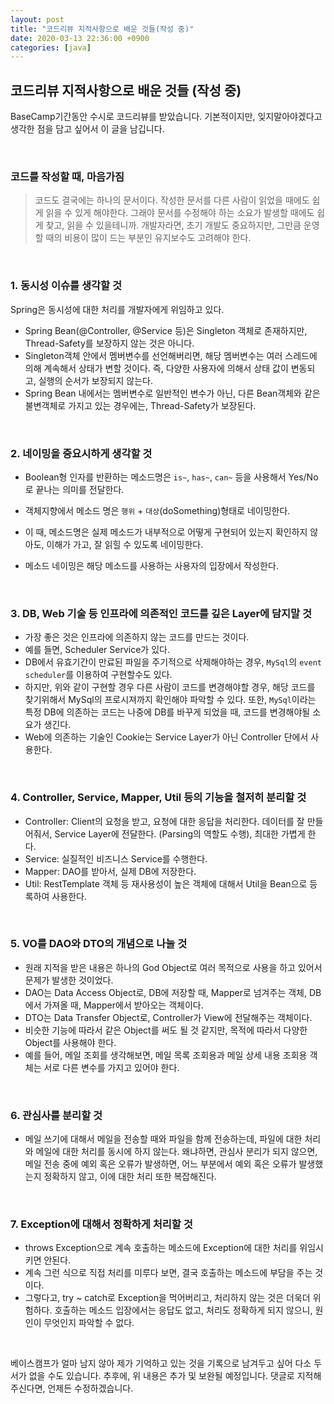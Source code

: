 ```yaml
---
layout: post
title: "코드리뷰 지적사항으로 배운 것들(작성 중)"
date: 2020-03-13 22:36:00 +0900
categories: [java]
---
```


## 코드리뷰 지적사항으로 배운 것들 (작성 중)

BaseCamp기간동안 수시로 코드리뷰를 받았습니다.
기본적이지만, 잊지말아야겠다고 생각한 점을 담고 싶어서 이 글을 남깁니다.

<br>

### 코드를 작성할 때, 마음가짐

> 코드도 결국에는 하나의 문서이다. 작성한 문서를 다른 사람이 읽었을 때에도 쉽게 읽을 수 있게 해야한다.
> 그래야 문서를 수정해야 하는 소요가 발생할 때에도 쉽게 찾고, 읽을 수 있을테니까.
> 개발자라면, 초기 개발도 중요하지만, 그만큼 운영할 때의 비용이 많이 드는 부분인 유지보수도 고려해야 한다.

<br>

### 1. 동시성 이슈를 생각할 것

Spring은 동시성에 대한 처리를 개발자에게 위임하고 있다.

- Spring Bean(@Controller, @Service 등)은  Singleton 객체로 존재하지만, Thread-Safety를 보장하지 않는 것은 아니다.
- Singleton객체 안에서 멤버변수를 선언해버리면, 해당 멤버변수는 여러 스레드에 의해 계속해서 상태가 변할 것이다. 즉, 다양한 사용자에 의해서 상태 값이 변동되고, 실행의 순서가 보장되지 않는다.
- Spring Bean 내에서는 멤버변수로 일반적인 변수가 아닌, 다른 Bean객체와 같은 불변객체로 가지고 있는 경우에는, Thread-Safety가 보장된다.

<br>

### 2. 네이밍을 중요시하게 생각할 것

- Boolean형 인자를 반환하는 메소드명은 `is~`, `has~`, `can~` 등을 사용해서 Yes/No로 끝나는 의미를 전달한다.
- 객체지향에서 메소드 명은 `행위` + `대상`(doSomething)형태로 네이밍한다.
- 이 때, 메소드명은 실제 메소드가 내부적으로 어떻게 구현되어 있는지 확인하지 않아도, 이해가 가고, 잘 읽힐 수 있도록 네이밍한다.

- 메소드 네이밍은 해당 메소드를 사용하는 사용자의 입장에서 작성한다.

<br>

### 3. DB, Web 기술 등 인프라에 의존적인 코드를 깊은 Layer에 담지말 것

- 가장 좋은 것은 인프라에 의존하지 않는 코드를 만드는 것이다.
- 예를 들면, Scheduler Service가 있다.
- DB에서 유효기간이 만료된 파일을 주기적으로 삭제해야하는 경우, `MySql`의 `event scheduler`를 이용하여 구현할수도 있다. 
- 하지만, 위와 같이 구현할 경우 다른 사람이 코드를 변경해야할 경우, 해당 코드를 찾기위해서 MySql의 프로시져까지 확인해야 파악할 수 있다. 또한, `MySql`이라는 특정 DB에 의존하는 코드는 나중에 DB를 바꾸게 되었을 때, 코드를 변경해야될 소요가 생긴다.
- Web에 의존하는 기술인 Cookie는 Service Layer가 아닌 Controller 단에서 사용한다.

<br>

### 4. Controller, Service, Mapper, Util 등의 기능을 철저히 분리할 것

- Controller: Client의 요청을 받고, 요청에 대한 응답을 처리한다. 데이터를 잘 만들어줘서, Service Layer에 전달한다. (Parsing의 역할도 수행), 최대한 가볍게 한다.
- Service: 실질적인 비즈니스 Service를 수행한다.
- Mapper: DAO를 받아서, 실제 DB에 저장한다.
- Util: RestTemplate 객체 등 재사용성이 높은 객체에 대해서 Util을 Bean으로 등록하여 사용한다.

<br>

### 5. VO를 DAO와 DTO의 개념으로 나눌 것

- 원래 지적을 받은 내용은 하나의 God Object로 여러 목적으로 사용을 하고 있어서 문제가 발생한 것이었다.
- DAO는 Data Access Object로, DB에 저장할 때, Mapper로 넘겨주는 객체, DB에서 가져올 때, Mapper에서 받아오는 객체이다.
- DTO는 Data Transfer Object로, Controller가 View에 전달해주는 객체이다.
- 비슷한 기능에 따라서 같은 Object를 써도 될 것 같지만, 목적에 따라서 다양한 Object를 사용해야 한다. 
- 예를 들어, 메일 조회를 생각해보면, 메일 목록 조회용과 메일 상세 내용 조회용 객체는 서로 다른 변수를 가지고 있어야 한다.

<br>

### 6. 관심사를 분리할 것

- 메일 쓰기에 대해서 메일을 전송할 때와 파일을 함께 전송하는데, 파일에 대한 처리와 메일에 대한 처리를 동시에 하지 않는다. 왜냐하면, 관심사 분리가 되지 않으면, 메일 전송 중에 예외 혹은 오류가 발생하면, 어느 부분에서 예외 혹은 오류가 발생했는지 정확하지 않고, 이에 대한 처리 또한 복잡해진다.

<br>

### 7. Exception에 대해서 정확하게 처리할 것

- throws Exception으로 계속 호출하는 메소드에 Exception에 대한 처리를 위임시키면 안된다.
- 계속 그런 식으로 직접 처리를 미루다 보면, 결국 호출하는 메소드에 부담을 주는 것이다.
- 그렇다고, try ~ catch로 Exception을 먹어버리고, 처리하지 않는 것은 더욱더 위험하다. 호출하는 메소드 입장에서는 응답도 없고, 처리도 정확하게 되지 않으니, 원인이 무엇인지 파악할 수 없다.

<br>

 베이스캠프가 얼마 남지 않아 제가 기억하고 있는 것을 기록으로 남겨두고 싶어 다소 두서가 없을 수도 있습니다. 추후에, 위 내용은 추가 및 보완될 예정입니다. 댓글로 지적해주신다면, 언제든 수정하겠습니다.

